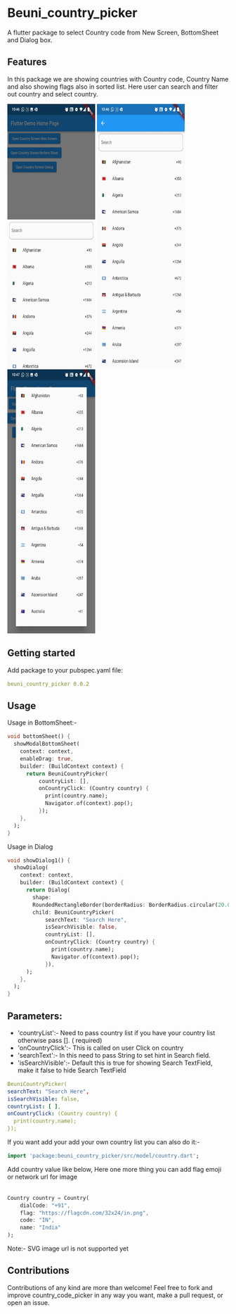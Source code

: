 <!-- 
This README describes the package. If you publish this package to pub.dev,
this README's contents appear on the landing page for your package.

For information about how to write a good package README, see the guide for
[writing package pages](https://dart.dev/guides/libraries/writing-package-pages). 

For general information about developing packages, see the Dart guide for
[creating packages](https://dart.dev/guides/libraries/create-library-packages)
and the Flutter guide for
[developing packages and plugins](https://flutter.dev/developing-packages). 
-->

# Beuni_country_picker

A flutter package to select Country code from New Screen, BottomSheet and Dialog box.

## Features

In this package we are showing countries with Country code, Country Name and also showing flags also
in sorted list. Here user can search and filter out country and select country.

[comment]: <> (![ScreenShot]&#40;assets/a1.jpeg&#41;)

[comment]: <> (![ScreenShot]&#40;assets/a2.jpeg&#41;)

[comment]: <> (![ScreenShot]&#40;assets/a3.jpeg&#41;)

<img src="assets/a1.jpeg" width="200" height="600"/>
<img src="assets/a2.jpeg" width="200" height="600"/>
<img src="assets/a3.jpeg" width="200" height="600"/>

## Getting started

Add package to your pubspec.yaml file:

```yaml
beuni_country_picker 0.0.2
```

## Usage

Usage in BottomSheet:-

```dart
void bottomSheet() {
  showModalBottomSheet(
    context: context,
    enableDrag: true,
    builder: (BuildContext context) {
      return BeuniCountryPicker(
          countryList: [],
          onCountryClick: (Country country) {
            print(country.name);
            Navigator.of(context).pop();
          });
    },
  );
}
```

Usage in Dialog

```dart
void showDialog1() {
  showDialog(
    context: context,
    builder: (BuildContext context) {
      return Dialog(
        shape:
        RoundedRectangleBorder(borderRadius: BorderRadius.circular(20.0)),
        child: BeuniCountryPicker(
            searchText: "Search Here",
            isSearchVisible: false,
            countryList: [],
            onCountryClick: (Country country) {
              print(country.name);
              Navigator.of(context).pop();
            }),
      );
    },
  );
}
```

## Parameters:

* 'countryList':- Need to pass country list if you have your country list otherwise pass []. (
  required)
* 'onCountryClick':- This is called on user Click on country
* 'searchText':- In this need to pass String to set hint in Search field.
* 'isSearchVisible':- Default this is true for showing Search TextField, make it false to hide
  Search TextField

```yaml
BeuniCountryPicker(
searchText: "Search Here",
isSearchVisible: false,
countryList: [ ],
onCountryClick: (Country country) {
  print(country.name);
});
```

If you want add your add your own country list you can also do it:-

```dart
import 'package:beuni_country_picker/src/model/country.dart';
```

Add country value like below, Here one more thing you can add flag emoji or network url for image

```dart

Country country = Country(
    dialCode: "+91",
    flag: "https://flagcdn.com/32x24/in.png",
    code: "IN",
    name: "India"
);
```

Note:- SVG image url is not supported yet

## Contributions

Contributions of any kind are more than welcome! Feel free to fork and improve country_code_picker
in any way you want, make a pull request, or open an issue.
